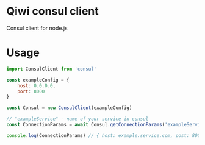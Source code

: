 # Qiwi consul client
Consul client for node.js

# Usage

```js
import ConsulClient from 'consul'

const exampleConfig = {
    host: 0.0.0.0,
    port: 8000
}

const Consul = new ConsulClient(exampleConfig)

// "exampleService" - name of your service in consul
const ConnectionParams = await Consul.getConnectionParams('exampleService')

console.log(ConnectionParams) // { host: example.service.com, post: 8000 }
```
